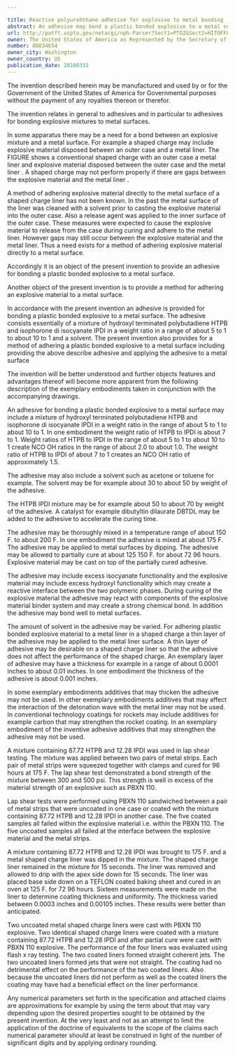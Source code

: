 ```yaml
---

title: Reactive polyurehthane adhesive for explosive to metal bonding
abstract: An adhesive may bond a plastic bonded explosive to a metal surface. The adhesive may include a mixture of hydroxyl-terminated polybutadiene (HTPB) and isophorone di-isocyanate (IPDI) in a weight ratio in the range of about 5 to 1 to about 10 to 1. The adhesive may include a solvent and/or a catalyst.
url: http://patft.uspto.gov/netacgi/nph-Parser?Sect1=PTO2&Sect2=HITOFF&p=1&u=%2Fnetahtml%2FPTO%2Fsearch-adv.htm&r=1&f=G&l=50&d=PALL&S1=08834654&OS=08834654&RS=08834654
owner: The United States of America as Represented by the Secretary of the Navy
number: 08834654
owner_city: Washington
owner_country: US
publication_date: 20100331
---
```

The invention described herein may be manufactured and used by or for the Government of the United States of America for Governmental purposes without the payment of any royalties thereon or therefor.

The invention relates in general to adhesives and in particular to adhesives for bonding explosive mixtures to metal surfaces.

In some apparatus there may be a need for a bond between an explosive mixture and a metal surface. For example a shaped charge may include explosive material disposed between an outer case and a metal liner. The FIGURE shows a conventional shaped charge with an outer case a metal liner and explosive material disposed between the outer case and the metal liner . A shaped charge may not perform properly if there are gaps between the explosive material and the metal liner .

A method of adhering explosive material directly to the metal surface of a shaped charge liner has not been known. In the past the metal surface of the liner was cleaned with a solvent prior to casting the explosive material into the outer case. Also a release agent was applied to the inner surface of the outer case. These measures were expected to cause the explosive material to release from the case during curing and adhere to the metal liner. However gaps may still occur between the explosive material and the metal liner. Thus a need exists for a method of adhering explosive material directly to a metal surface.

Accordingly it is an object of the present invention to provide an adhesive for bonding a plastic bonded explosive to a metal surface.

Another object of the present invention is to provide a method for adhering an explosive material to a metal surface.

In accordance with the present invention an adhesive is provided for bonding a plastic bonded explosive to a metal surface. The adhesive consists essentially of a mixture of hydroxyl terminated polybutadiene HTPB and isophorone di isocyanate IPDI in a weight ratio in a range of about 5 to 1 to about 10 to 1 and a solvent. The present invention also provides for a method of adhering a plastic bonded explosive to a metal surface including providing the above describe adhesive and applying the adhesive to a metal surface

The invention will be better understood and further objects features and advantages thereof will become more apparent from the following description of the exemplary embodiments taken in conjunction with the accompanying drawings.

An adhesive for bonding a plastic bonded explosive to a metal surface may include a mixture of hydroxyl terminated polybutadiene HTPB and isophorone di isocyanate IPDI in a weight ratio in the range of about 5 to 1 to about 10 to 1. In one embodiment the weight ratio of HTPB to IPDI is about 7 to 1. Weight ratios of HTPB to IPDI in the range of about 5 to 1 to about 10 to 1 create NCO OH ratios in the range of about 2.0 to about 1.0. The weight ratio of HTPB to IPDI of about 7 to 1 creates an NCO OH ratio of approximately 1.5.

The adhesive may also include a solvent such as acetone or toluene for example. The solvent may be for example about 30 to about 50 by weight of the adhesive.

The HTPB IPDI mixture may be for example about 50 to about 70 by weight of the adhesive. A catalyst for example dibutyltin dilaurate DBTDL may be added to the adhesive to accelerate the curing time.

The adhesive may be thoroughly mixed in a temperature range of about 150 F. to about 200 F. In one embodiment the adhesive is mixed at about 175 F. The adhesive may be applied to metal surfaces by dipping. The adhesive may be allowed to partially cure at about 125 150 F. for about 72 96 hours. Explosive material may be cast on top of the partially cured adhesive.

The adhesive may include excess isocyanate functionality and the explosive material may include excess hydroxyl functionality which may create a reactive interface between the two polymeric phases. During curing of the explosive material the adhesive may react with components of the explosive material binder system and may create a strong chemical bond. In addition the adhesive may bond well to metal surfaces.

The amount of solvent in the adhesive may be varied. For adhering plastic bonded explosive material to a metal liner in a shaped charge a thin layer of the adhesive may be applied to the metal liner surface. A thin layer of adhesive may be desirable on a shaped charge liner so that the adhesive does not affect the performance of the shaped charge. An exemplary layer of adhesive may have a thickness for example in a range of about 0.0001 inches to about 0.01 inches. In one embodiment the thickness of the adhesive is about 0.001 inches.

In some exemplary embodiments additives that may thicken the adhesive may not be used. In other exemplary embodiments additives that may affect the interaction of the detonation wave with the metal liner may not be used. In conventional technology coatings for rockets may include additives for example carbon that may strengthen the rocket coating. In an exemplary embodiment of the inventive adhesive additives that may strengthen the adhesive may not be used.

A mixture containing 87.72 HTPB and 12.28 IPDI was used in lap shear testing. The mixture was applied between two pairs of metal strips. Each pair of metal strips were squeezed together with clamps and cured for 96 hours at 175 F. The lap shear test demonstrated a bond strength of the mixture between 300 and 500 psi. This strength is well in excess of the material strength of an explosive such as PBXN 110.

Lap shear tests were performed using PBXN 110 sandwiched between a pair of metal strips that were uncoated in one case or coated with the mixture containing 87.72 HTPB and 12.28 IPDI in another case. The five coated samples all failed within the explosive material i.e. within the PBXN 110. The five uncoated samples all failed at the interface between the explosive material and the metal strips.

A mixture containing 87.72 HTPB and 12.28 IPDI was brought to 175 F. and a metal shaped charge liner was dipped in the mixture. The shaped charge liner remained in the mixture for 15 seconds. The liner was removed and allowed to drip with the apex side down for 15 seconds. The liner was placed base side down on a TEFLON coated baking sheet and cured in an oven at 125 F. for 72 96 hours. Sixteen measurements were made on the liner to determine coating thickness and uniformity. The thickness varied between 0.0003 inches and 0.00105 inches. These results were better than anticipated.

Two uncoated metal shaped charge liners were cast with PBXN 110 explosive. Two identical shaped charge liners were coated with a mixture containing 87.72 HTPB and 12.28 IPDI and after partial cure were cast with PBXN 110 explosive. The performance of the four liners was evaluated using flash x ray testing. The two coated liners formed straight coherent jets. The two uncoated liners formed jets that were not straight. The coating had no detrimental effect on the performance of the two coated liners. Also because the uncoated liners did not perform as well as the coated liners the coating may have had a beneficial effect on the liner performance.

Any numerical parameters set forth in the specification and attached claims are approximations for example by using the term about that may vary depending upon the desired properties sought to be obtained by the present invention. At the very least and not as an attempt to limit the application of the doctrine of equivalents to the scope of the claims each numerical parameter should at least be construed in light of the number of significant digits and by applying ordinary rounding.

